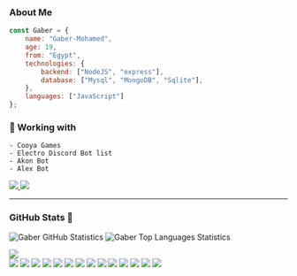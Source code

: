 ### About Me

```js
const Gaber = {
    name: "Gaber-Mohamed",
    age: 19,
    from: "Egypt",
    technologies: {
        backend: ["NodeJS", "express"],
        database: ["Mysql", "MongoDB", "Sqlite"],
    },
    languages: ["JavaScript"]
};
```

<div align="left">
    
<!--## Hello there , my name is Gaber -->
    
### 🔭 Working with
    - Cooya Games
    - Electro Discord Bot list
    - Akon Bot
    - Alex Bot
   
</div>



<a href="https://github.com/FnrDev?tab=followers">
  <img src="https://img.shields.io/github/followers/FnrDev">
</a>
<a href="https://github.com/FnrDev">
   <img src="https://komarev.com/ghpvc/?username=FnrDev">
</a>

---

### GitHub Stats 🌟
![Gaber GitHub Statistics](https://github-readme-stats.vercel.app/api?username=Gaber-sayed&count_private=true&show_icons=true&theme=react)
![Gaber Top Languages Statistics](https://github-readme-stats.vercel.app/api/top-langs/?username=Gaber-sayed&theme=react)


<a href="https://github.com/1TGDev?tab=followers">
  <img src="https://img.shields.io/github/followers/Gaber-sayed?style=for-the-badge&logo=github">
</a>

<br>
<span>
	<img src="https://img.shields.io/badge/-Node.js-43853?logo=node.js&logoColor=white">
	<img src="https://img.shields.io/badge/-NPM-CB3837?logo=npm&logoColor=white">
	<img src="https://img.shields.io/badge/-JavaScript-f5dd1b?logo=javascript&logoColor=white">
	<img src="https://img.shields.io/badge/-MongoDB-13aa52?logo=mongodb&logoColor=white">
	<img src="https://img.shields.io/badge/-Vue-3fb581?logo=vue.js&logoColor=white">
	<img src="https://img.shields.io/badge/-Bootstrap-8d56de?logo=bootstrap&logoColor=white">
	<img src="https://img.shields.io/badge/-SQLite-74c0e9?logo=sqlite&logoColor=white">
	<img src="https://img.shields.io/badge/-CS-9765d4?logo=csharp&logoColor=white">
	<img src="https://img.shields.io/badge/-XML-fda056?logo=xml&logoColor=white">
	<img src="https://img.shields.io/badge/-Express-000?logo=express&logoColor=white">
	<img src="https://img.shields.io/badge/-Jquery-0868ac?logo=jquery&logoColor=white">
	<img src="https://img.shields.io/badge/-Electron-a0ebf9?logo=electron&logoColor=black">
	<img src="https://img.shields.io/badge/-Discord.js-7289da?logo=discord&logoColor=white">
	<img src="https://img.shields.io/badge/-MySQL-ff9326?logo=mysql&logoColor=black">
</span>

